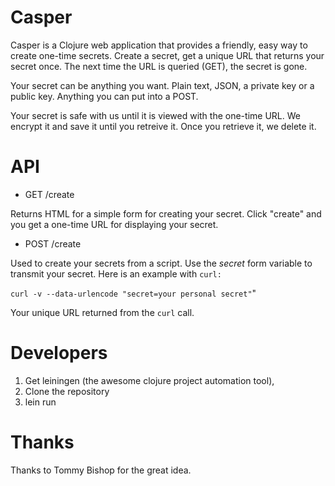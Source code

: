 Casper
======
Casper is a Clojure web application that provides a friendly, easy way to create one-time secrets.  Create a secret, get a unique URL that returns your secret once.  The next time the URL is queried (GET), the secret is gone.

Your secret can be anything you want.  Plain text, JSON, a private key or a public key.  Anything you can put into a POST.

Your secret is safe with us until it is viewed with the one-time URL.  We encrypt it and save it until you retreive it.  Once you retrieve it, we delete it.

API
===

* GET /create 

Returns HTML for a simple form for creating your secret.  Click "create" and you get a one-time URL for displaying your secret.

* POST /create

Used to create your secrets from a script.  Use the *secret* form variable to transmit your secret. Here is an example with `curl:`

`curl -v --data-urlencode "secret=your personal secret"`"

Your unique URL returned from the `curl` call.

Developers
==========
1. Get leiningen (the awesome clojure project automation tool), 
2. Clone the repository
3. lein run

Thanks
======
Thanks to Tommy Bishop for the great idea.



